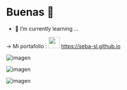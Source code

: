 <h1> Buenas 👋 </h1>

- 🌱 I’m currently learning ...
  
-> Mi portafolio : <img src="https://github.com/user-attachments/assets/f34938ce-41de-4a42-8271-9ec471fb3fb1" width="30"></img>  https://seba-sl.github.io



![imagen](https://github.com/user-attachments/assets/464e1cb4-5575-4c94-91a2-34d0add2829f)

![imagen](https://github.com/user-attachments/assets/eb4b4f46-21ae-450a-8168-9029e7c5b07e)

![imagen](https://github.com/user-attachments/assets/b3e14665-5b98-4f09-aaf5-7739f78f6bc0)




<!--
**Seba-SL/Seba-SL** is a ✨ _special_ ✨ repository because its `README.md` (this file) appears on your GitHub profile.

Here are some ideas to get you started:

- 🔭 I’m currently working on ...
- 🌱 I’m currently learning ...
- 👯 I’m looking to collaborate on ...
- 🤔 I’m looking for help with ...
- 💬 Ask me about ...
- 📫 How to reach me: ...
- 😄 Pronouns: ...
- ⚡ Fun fact: ...
-->
